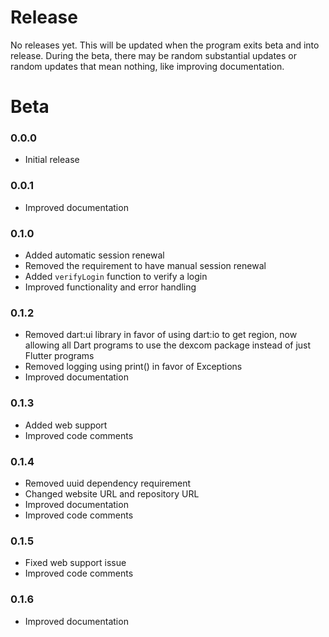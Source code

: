 # Release
No releases yet. This will be updated when the program exits beta and into release. During the beta, there may be random substantial updates or random updates that mean nothing, like improving documentation.

# Beta

### 0.0.0
- Initial release

### 0.0.1
- Improved documentation

### 0.1.0
- Added automatic session renewal
- Removed the requirement to have manual session renewal
- Added `verifyLogin` function to verify a login
- Improved functionality and error handling

<!--
### 0.1.1
- Improved documentation
-->

### 0.1.2
- Removed dart:ui library in favor of using dart:io to get region, now allowing all Dart programs to use the dexcom package instead of just Flutter programs
- Removed logging using print() in favor of Exceptions
- Improved documentation

### 0.1.3
- Added web support
- Improved code comments

### 0.1.4
- Removed uuid dependency requirement
- Changed website URL and repository URL
- Improved documentation
- Improved code comments

### 0.1.5
- Fixed web support issue
- Improved code comments

### 0.1.6
- Improved documentation